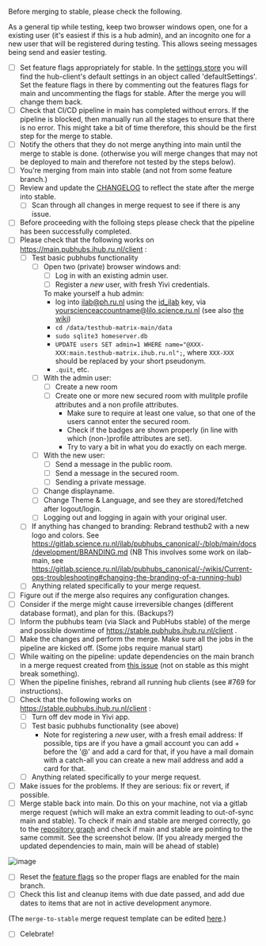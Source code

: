 Before merging to stable, please check the following.

As a general tip while testing, keep two browser windows open, one for a existing user (it's easiest if this is a hub admin), and an incognito one for a new user that will be registered during testing. This allows seeing messages being send and easier testing.
  - [ ] Set feature flags appropriately for stable. In the [settings store](https://gitlab.science.ru.nl/ilab/pubhubs_canonical/-/blob/main/hub-client/src/store/settings.ts#L75) you will find the hub-client's default settings in an object called 'defaultSettings'. Set the feature flags in there by commenting out the features flags for main and uncommenting the flags for stable. After the merge you will change them back. 
  - [ ] Check that CI/CD pipeline in main has completed without errors. If the pipeline is blocked, then manually run all the stages to ensure that there is no error. This might take a bit of time therefore, this should be the first step for the merge to stable.
  - [ ] Notify the others that they do not merge anything into main until the merge to stable is done. (otherwise you will merge changes that may not be deployed to main and therefore not tested by the steps below).
  - [ ] You're merging from main into stable (and not from some feature branch.) 
  - [ ] Review and update the [CHANGELOG](CHANGELOG.md) to reflect the state after the merge into stable.
    - [ ] Scan through all changes in merge request to see if there is any issue.
  - [ ] Before proceeding with the folloing steps please check that the pipeline has been successfully completed. 
  - [ ] Please check that the following works on https://main.pubhubs.ihub.ru.nl/client :
      - [ ] Test basic pubhubs functionality
        - [ ] Open two (private) browser windows and:
          - [ ] Log in with an existing admin user.
          - [ ] Register a *new* user, with fresh Yivi credentials.
                
          To make yourself a hub admin: 
            - log into ilab@ph.ru.nl using the [id_ilab](https://gitlab.science.ru.nl/ilab/ops/-/blob/main/ssh/id_ilab?ref_type=heads) key, via yourscienceaccountname@lilo.science.ru.nl (see also [the wiki](https://gitlab.science.ru.nl/ilab/pubhubs_canonical/-/wikis/Infrastructure))
            - `cd /data/testhub-matrix-main/data`
            - `sudo sqlite3 homeserver.db`
            - `UPDATE users SET admin=1 WHERE name="@XXX-XXX:main.testhub-matrix.ihub.ru.nl";`, where `XXX-XXX` should be replaced by your short pseudonym.
            - `.quit`, etc.
        - [ ] With the admin user:
          - [ ] Create a new room
          - [ ] Create one or more new secured room with mulitple profile attributes and a non profile attributes.
            - Make sure to require at least one value, so that one of the users cannot enter the secured room.
            - Check if the badges are shown properly (in line with which (non-)profile attributes are set).
            - Try to vary a bit in what you do exactly on each merge.
        - [ ] With the new user:
          - [ ] Send a message in the public room.
          - [ ] Send a message in the secured room.
          - [ ] Sending a private message.
        - [ ] Change displayname.
        - [ ] Change Theme & Language, and see they are stored/fetched after logout/login.
        - [ ] Logging out and logging in again with your original user.
      - [ ] If anything has changed to branding: Rebrand testhub2 with a new logo and colors. See https://gitlab.science.ru.nl/ilab/pubhubs_canonical/-/blob/main/docs/development/BRANDING.md (NB This involves some work on ilab-main, see https://gitlab.science.ru.nl/ilab/pubhubs_canonical/-/wikis/Current-ops-troubleshooting#changing-the-branding-of-a-running-hub)
      - [ ] Anything related specifically to your merge request.
  - [ ] Figure out if the merge also requires any configuration changes. 
  - [ ] Consider if the merge might cause irreversible changes (different database format), and plan for this. (Backups?)
  - [ ] Inform the pubhubs team (via Slack and PubHubs stable) of the merge and possible downtime of https://stable.pubhubs.ihub.ru.nl/client . 
  - [ ] Make the changes and perform the merge. Make sure all the jobs in the pipeline are kicked off. (Some jobs require manual start)
  - [ ] While waiting on the pipeline: update dependencies on the main branch in a merge request created from [this issue](https://gitlab.science.ru.nl/ilab/pubhubs_canonical/-/issues/new?issuable_template=update-dependencies&issue[title]=Updating%20dependencies%20on%2020yy-mm-dd) (not on stable as this might break something).
  - [ ] When the pipeline finishes, rebrand all running hub clients (see #769 for instructions).
  - [ ] Check that the following works on https://stable.pubhubs.ihub.ru.nl/client :
    - [ ] Turn off dev mode in Yivi app. 
    - [ ] Test basic pubhubs functionality (see above)
      - Note for registering a *new* user, with a fresh email address: If possible, tips are if you have a gmail account you can add +<date> before the '@' and add a card for that, if you have a mail domain with a catch-all you can create a new mail address and add a card for that.
    - [ ] Anything related specifically to your merge request.
  - [ ] Make issues for the problems. If they are serious:  fix or revert, if possible.
  - [ ] Merge stable back into main. Do this on your machine, not via a gitlab merge request (which will make an extra commit leading to out-of-sync main and stable). To check if main and stable are merged correctly, go to the [repository graph](https://gitlab.science.ru.nl/ilab/pubhubs_canonical/-/network/main?ref_type=heads) and check if main and stable are pointing to the same commit. See the screenshot below. (If you already merged the updated dependencies to main, main will be ahead of stable)

  ![image](/uploads/478c467465270fe24b4e3ec6ee32cc3b/image.png)
  - [ ] Reset the [feature flags](https://gitlab.science.ru.nl/ilab/pubhubs_canonical/-/blob/main/hub-client/src/store/settings.ts#L75) so the proper flags are enabled for the main branch.
  - [ ] Check this list and cleanup items with due date passed, and add due dates to items that are not in active development anymore.
     
  (The `merge-to-stable` merge request template can be edited [here](https://gitlab.science.ru.nl/ilab/pubhubs_canonical/-/edit/main/.gitlab/merge_request_templates/merge-to-stable.md).)
  - [ ] Celebrate!
  

